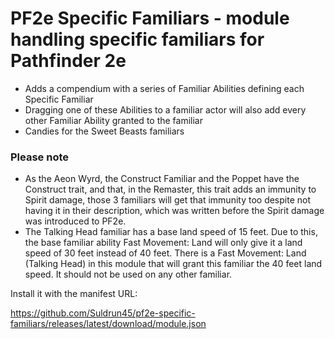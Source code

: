 # PF2e Specific Familiars - module handling specific familiars for Pathfinder 2e

- Adds a compendium with a series of Familiar Abilities defining each Specific Familiar
- Dragging one of these Abilities to a familiar actor will also add every other Familiar Ability granted to the familiar
- Candies for the Sweet Beasts familiars

### Please note
- As the Aeon Wyrd, the Construct Familiar and the Poppet have the Construct trait, and that, in the Remaster, this trait adds an immunity to Spirit damage, those 3 familiars will get that immunity too despite not having it in their description, which was written before the Spirit damage was introduced to PF2e.
- The Talking Head familiar has a base land speed of 15 feet. Due to this, the base familiar ability Fast Movement: Land will only give it a land speed of 30 feet instead of 40 feet. There is a Fast Movement: Land (Talking Head) in this module that will grant this familiar the 40 feet land speed. It should not be used on any other familiar.

Install it with the manifest URL: 

https://github.com/Suldrun45/pf2e-specific-familiars/releases/latest/download/module.json
